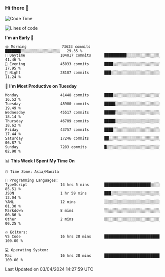 ### Hi there 👋

<!--START_SECTION:waka-->
![Code Time](http://img.shields.io/badge/Code%20Time-5%2C013%20hrs%2043%20mins-blue)

![Lines of code](https://img.shields.io/badge/From%20Hello%20World%20I%27ve%20Written-115.3%20million%20lines%20of%20code-blue)

**I'm an Early 🐤** 

```text
🌞 Morning                73623 commits       ███████░░░░░░░░░░░░░░░░░░   29.35 % 
🌆 Daytime                104017 commits      ██████████░░░░░░░░░░░░░░░   41.46 % 
🌃 Evening                45033 commits       ████░░░░░░░░░░░░░░░░░░░░░   17.95 % 
🌙 Night                  28187 commits       ███░░░░░░░░░░░░░░░░░░░░░░   11.24 % 
```
📅 **I'm Most Productive on Tuesday** 

```text
Monday                   41448 commits       ████░░░░░░░░░░░░░░░░░░░░░   16.52 % 
Tuesday                  48900 commits       █████░░░░░░░░░░░░░░░░░░░░   19.49 % 
Wednesday                45517 commits       █████░░░░░░░░░░░░░░░░░░░░   18.14 % 
Thursday                 46709 commits       █████░░░░░░░░░░░░░░░░░░░░   18.62 % 
Friday                   43757 commits       ████░░░░░░░░░░░░░░░░░░░░░   17.44 % 
Saturday                 17246 commits       ██░░░░░░░░░░░░░░░░░░░░░░░   06.87 % 
Sunday                   7283 commits        █░░░░░░░░░░░░░░░░░░░░░░░░   02.90 % 
```


📊 **This Week I Spent My Time On** 

```text
🕑︎ Time Zone: Asia/Manila

💬 Programming Languages: 
TypeScript               14 hrs 5 mins       █████████████████████░░░░   85.51 % 
JSON                     1 hr 59 mins        ███░░░░░░░░░░░░░░░░░░░░░░   12.04 % 
YAML                     12 mins             ░░░░░░░░░░░░░░░░░░░░░░░░░   01.30 % 
Markdown                 8 mins              ░░░░░░░░░░░░░░░░░░░░░░░░░   00.86 % 
Other                    2 mins              ░░░░░░░░░░░░░░░░░░░░░░░░░   00.25 % 

🔥 Editors: 
VS Code                  16 hrs 28 mins      █████████████████████████   100.00 % 

💻 Operating System: 
Mac                      16 hrs 28 mins      █████████████████████████   100.00 % 
```


 Last Updated on 03/04/2024 14:27:59 UTC
<!--END_SECTION:waka-->


<!--
**rad182/rad182** is a ✨ _special_ ✨ repository because its `README.md` (this file) appears on your GitHub profile.

Here are some ideas to get you started:

- 🔭 I’m currently working on ...
- 🌱 I’m currently learning ...
- 👯 I’m looking to collaborate on ...
- 🤔 I’m looking for help with ...
- 💬 Ask me about ...
- 📫 How to reach me: ...
- 😄 Pronouns: ...
- ⚡ Fun fact: ...
-->
